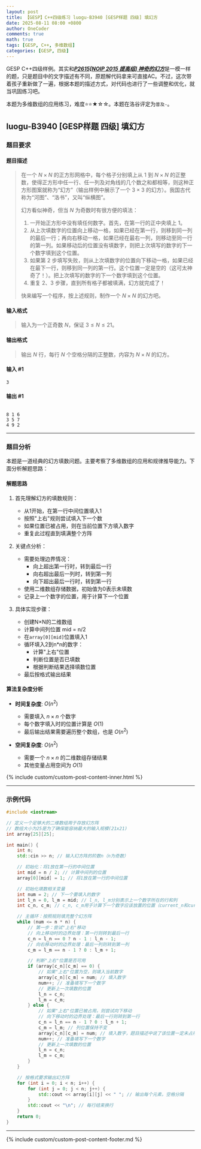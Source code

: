 ```yaml
---
layout: post
title: 【GESP】C++四级练习 luogu-B3940 [GESP样题 四级] 填幻方
date: 2025-08-11 08:00 +0800
author: OneCoder
comments: true
math: true
tags: [GESP, C++, 多维数组]
categories: [GESP, 四级]
---
```

GESP C++四级样例。其实和[***P2615[NOIP 2015 提高组] 神奇的幻方***](https://www.coderli.com/gesp-4-luogu-p2615/)是一模一样的题，只是题目中的文字描述有不同，原题解代码拿来可直接AC。不过，这次带着孩子重新做了一遍，根据本题的描述方式，对代码也进行了一些调整和优化，就当巩固练习吧。

本题为多维数组的应用练习，难度⭐⭐★☆☆。本题在洛谷评定为`普及-`。

<!--more-->

## luogu-B3940 [GESP样题 四级] 填幻方

### 题目要求

#### 题目描述

>在一个 $N\times N$ 的正方形网格中，每个格子分别填上从 1 到 $N×N$ 的正整数，使得正方形中任一行、任一列及对角线的几个数之和都相等，则这种正方形图案就称为“幻方”（输出样例中展示了一个 $3×3$ 的幻方）。我国古代称为“河图”、“洛书”，又叫“纵横图”。
>
>幻方看似神奇，但当 $N$ 为奇数时有很方便的填法：
>
>1. 一开始正方形中没有填任何数字。首先，在第一行的正中央填上 $1$。
>2. 从上次填数字的位置向上移动一格，如果已经在第一行，则移到同一列的最后一行；再向右移动一格，如果已经在最右一列，则移动至同一行的第一列。如果移动后的位置没有填数字，则把上次填写的数字的下一个数字填到这个位置。
>3. 如果第 2 步填写失败，则从上次填数字的位置向下移动一格，如果已经在最下一行，则移到同一列的第一行。这个位置一定是空的（这可太神奇了！）。把上次填写的数字的下一个数字填到这个位置。
>4. 重复 2、3 步骤，直到所有格子都被填满，幻方就完成了！
>
>快来编写一个程序，按上述规则，制作一个 $N\times N$ 的幻方吧。

#### 输入格式

>输入为一个正奇数 $N$，保证 $3 \leq N \leq 21$。

#### 输出格式

>输出 $N$ 行，每行 $N$ 个空格分隔的正整数，内容为 $N×N$ 的幻方。

#### 输入 #1

```plaintext
3
```

#### 输出 #1

```plaintext

8 1 6
3 5 7
4 9 2
```

---

### 题目分析

本题是一道经典的幻方填数问题。主要考察了多维数组的应用和规律推导能力。下面分析解题思路：

#### 解题思路

1. 首先理解幻方的填数规则：
   - 从1开始，在第一行中间位置填入1
   - 按照"上右"规则尝试填入下一个数
   - 如果位置已被占用，则在当前位置下方填入数字
   - 重复此过程直到填满整个方阵

2. 关键点分析：
   - 需要处理边界情况：
     - 向上超出第一行时，转到最后一行
     - 向右超出最后一列时，转到第一列
     - 向下超出最后一行时，转到第一行
   - 使用二维数组存储数据，初始值为0表示未填数
   - 记录上一个数字的位置，用于计算下一个位置

3. 具体实现步骤：
   - 创建N×N的二维数组
   - 计算中间列位置 mid = n/2
   - 在`array[0][mid]`位置填入1
   - 循环填入2到n*n的数字：
     - 计算"上右"位置
     - 判断位置是否已填数
     - 根据判断结果选择填数位置
   - 最后按格式输出结果

#### 算法复杂度分析

- **时间复杂度**: $O(n^2)$
  - 需要填入 $n \times n$ 个数字
  - 每个数字填入时的位置计算是 $O(1)$
  - 最后输出结果需要遍历整个数组，也是 $O(n^2)$

- **空间复杂度**: $O(n^2)$
  - 需要一个 $n \times n$ 的二维数组存储结果
  - 其他变量占用空间为 $O(1)$

{% include custom/custom-post-content-inner.html %}

---

### 示例代码

```cpp
#include <iostream>

// 定义一个足够大的二维数组用于存放幻方阵
// 数组大小为25是为了确保能容纳最大的输入规模(21x21)
int array[25][25];

int main() {
    int n;
    std::cin >> n; // 输入幻方阵的阶数n（n为奇数）

    // 初始化：将1放在第一行的中间位置
    int mid = n / 2; // 计算中间列的位置
    array[0][mid] = 1; // 将1放在第一行的中间位置

    // 初始化填数相关变量
    int num = 2; // 下一个要填入的数字
    int l_n = 0, l_m = mid; // l_n, l_m分别表示上一个数字所在的行和列
    int c_n, c_m; // c_n, c_m用于计算下一个数字应该放置的位置（current_n和current_m的缩写）

    // 主循环：按照规则填充整个幻方阵
    while (num <= n * n) {
        // 第一步：尝试"上右"移动
        // 向上移动时的边界处理：第一行则转到最后一行
        c_n = l_n == 0 ? n - 1 : l_n - 1;
        // 向右移动时的边界处理：最后一列则转到第一列
        c_m = l_m == n - 1 ? 0 : l_m + 1;

        // 判断"上右"位置是否可用
        if (array[c_n][c_m] == 0) {
            // 如果"上右"位置为空，则填入当前数字
            array[c_n][c_m] = num; // 填入数字
            num++; // 准备填写下一个数字
            // 更新上一次填数的位置
            l_n = c_n;
            l_m = c_m;
        } else {
            // 如果"上右"位置已被占用，则尝试向下移动
            // 向下移动时的边界处理：最后一行则转到第一行
            c_n = l_n == n - 1 ? 0 : l_n + 1;
            c_m = l_m; // 列位置保持不变
            array[c_n][c_m] = num; // 填入数字，题目描述中说了该位置一定未占用，”神奇“。
            num++; // 准备填写下一个数字
            // 更新上一次填数的位置
            l_n = c_n;
            l_m = c_m;
        }
    }

    // 按格式要求输出幻方阵
    for (int i = 0; i < n; i++) {
        for (int j = 0; j < n; j++) {
            std::cout << array[i][j] << " "; // 输出每个元素，空格分隔
        }
        std::cout << "\n"; // 每行结束换行
    }
    return 0;
}
```

---

{% include custom/custom-post-content-footer.md %}
